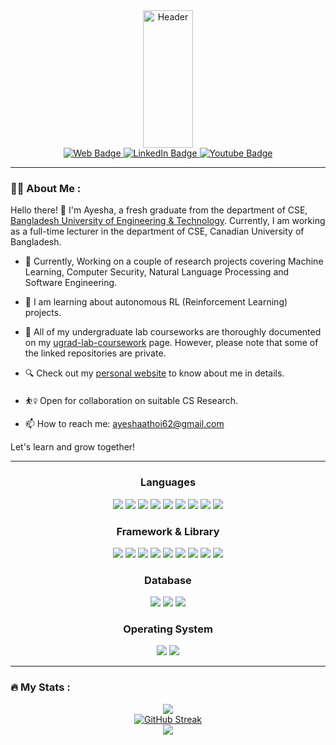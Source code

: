 <div id="header" align="center">
  <img src="https://cdn.dribbble.com/users/4055494/screenshots/15215756/media/d2b66c4ca0192aa26d103448b3d1518b.gif" 
  height="220px" width="40%" alt="Header"/>
  <div id="badges">
    <a href="https://ayeshathoi.github.io/">
      <img src="https://img.shields.io/badge/Website-green?style=for-the-badge&logo=web&logoColor=white" alt="Web Badge"/>
    </a>
    <a href="https://www.linkedin.com/in/ayesha-binte-mostofa/">
      <img src="https://img.shields.io/badge/LinkedIn-blue?style=for-the-badge&logo=linkedin&logoColor=white" alt="LinkedIn Badge"/>
    </a>
    <a href="https://www.youtube.com/channel/UCLj24fWiGPJxcV11Vq8fH4g">
      <img src="https://img.shields.io/badge/YouTube-red?style=for-the-badge&logo=youtube&logoColor=white" alt="Youtube Badge"/>
    </a>
  </div>
    <img src="https://komarev.com/ghpvc/?username=ayeshathoi&style=flat-square&color=blue" alt=""/>
  
</div>

---

### :woman_technologist: About Me :

Hello there! 👋 I'm Ayesha, a fresh graduate from the department of CSE, <a href="https://www.buet.ac.bd/web/#/">Bangladesh University of Engineering & Technology</a>. Currently, I am working as a full-time lecturer in the department of CSE, Canadian University of Bangladesh. 
  
- :telescope:  Currently, Working on a couple of research projects covering Machine Learning, Computer Security, Natural Language Processing and Software Engineering.
  
- :seedling: I am learning about autonomous RL (Reinforcement Learning) projects.
  
- 🔖 All of my undergraduate lab courseworks are thoroughly documented on my [ugrad-lab-coursework](https://ayeshathoi.github.io/ugrad.html) page. However, please note that some of the linked repositories are private.
  
- 🔍 Check out my [personal website](https://ayeshathoi.github.io) to know  about me in details.
  
- ⛹️‍♀️ Open for collaboration on suitable CS Research.
  
- :mailbox: How to reach me: ayeshaathoi62@gmail.com

Let's learn and grow together! 


---

<div align="center">
<h3>Languages</h3>
  
![](https://img.shields.io/badge/C-00599C?style=for-the-badge&logo=c&logoColor=white) ![](https://img.shields.io/badge/C%2B%2B-00599C?style=for-the-badge&logo=c%2B%2B&logoColor=white) ![](https://img.shields.io/badge/Java-00599C?style=for-the-badge&logo=Java&logoColor=white) ![](https://img.shields.io/badge/Python-FFD43B?style=for-the-badge&logo=python&logoColor=blue) ![](https://img.shields.io/badge/json-5E5C5C?style=for-the-badge&logo=json&logoColor=white) ![](https://img.shields.io/badge/JavaScript-323330?style=for-the-badge&logo=javascript&logoColor=F7DF1E) ![](https://img.shields.io/badge/HTML5-E34F26?style=for-the-badge&logo=html5&logoColor=white) ![](https://img.shields.io/badge/CSS3-1572B6?style=for-the-badge&logo=css3&logoColor=white) ![](https://img.shields.io/badge/LaTeX-47A141?style=for-the-badge&logo=LaTeX&logoColor=white)

<h3>Framework & Library</h3>

![](https://img.shields.io/badge/Node%20js-339933?style=for-the-badge&logo=nodedotjs&logoColor=white) ![](https://img.shields.io/badge/Express%20js-000000?style=for-the-badge&logo=express&logoColor=white) ![](https://img.shields.io/badge/Spring-6DB33F?style=for-the-badge&logo=spring&logoColor=white) ![](https://img.shields.io/badge/jQuery-0769AD?style=for-the-badge&logo=jquery&logoColor=white) ![](https://img.shields.io/badge/Bootstrap-563D7C?style=for-the-badge&logo=bootstrap&logoColor=white) ![](https://img.shields.io/badge/Docker-2CA5E0?style=for-the-badge&logo=docker&logoColor=white) ![](https://img.shields.io/badge/OpenGL-FFFFFF?style=for-the-badge&logo=opengl) ![](https://img.shields.io/badge/Postman-FF6C37?style=for-the-badge&logo=Postman&logoColor=white) ![](https://img.shields.io/badge/React-20232A?style=for-the-badge&logo=react&logoColor=61DAFB)

<h3>Database </h3>
  
![](https://img.shields.io/badge/Oracle-F80000?style=for-the-badge&logo=Oracle&logoColor=white) ![](https://img.shields.io/badge/PostgreSQL-316192?style=for-the-badge&logo=postgresql&logoColor=white) ![](https://img.shields.io/badge/MySQL-005C84?style=for-the-badge&logo=mysql&logoColor=white) 

<h3>Operating System</h3>
  
![](https://img.shields.io/badge/Ubuntu-E95420?style=for-the-badge&logo=ubuntu&logoColor=white) ![](https://img.shields.io/badge/Windows-0078D6?style=for-the-badge&logo=windows&logoColor=white) 

</div>

---

### :fire: My Stats :

<div align="center">

![](http://github-profile-summary-cards.vercel.app/api/cards/repos-per-language?username=ayeshathoi&theme=dark&background=000000) <br/>
[![GitHub Streak](http://github-readme-streak-stats.herokuapp.com?user=ayeshathoi&theme=dark&background=000000)](https://git.io/streak-stats) <br/>
![](http://github-profile-summary-cards.vercel.app/api/cards/profile-details?username=ayeshathoi&theme=dark&background=000000)

</div>
